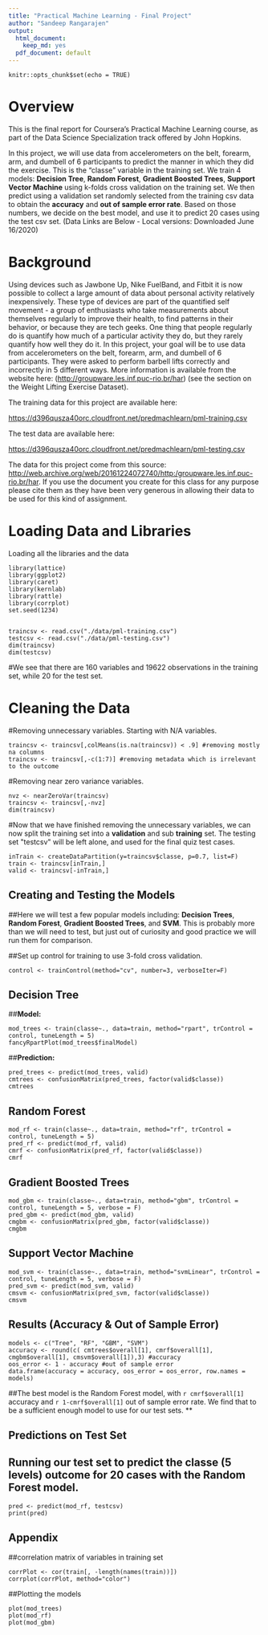 ```yaml
---
title: "Practical Machine Learning - Final Project"
author: "Sandeep Rangarajen"
output:
  html_document:
    keep_md: yes
  pdf_document: default
---
```


```{r setup, include=FALSE}
knitr::opts_chunk$set(echo = TRUE)
```

# Overview
This is the final report for Coursera’s Practical Machine Learning course, as part of the Data Science Specialization track offered by John Hopkins. 

In this project, we will use data from accelerometers on the belt, forearm, arm, and dumbell of 6 participants to predict the manner in which they did the exercise. This is the “classe” variable in the training set. We train 4 models: **Decision Tree**, **Random Forest**, **Gradient Boosted Trees**, **Support Vector Machine** using k-folds cross validation on the training set. We then predict using a validation set randomly selected from the training csv data to obtain the **accuracy** and **out of sample error rate**. Based on those numbers, we decide on the best model, and use it to predict 20 cases using the test csv set. (Data Links are Below - Local versions: Downloaded June 16/2020) 


# Background
Using devices such as Jawbone Up, Nike FuelBand, and Fitbit it is now possible to collect a large amount of data about personal activity relatively inexpensively. These type of devices are part of the quantified self movement - a group of enthusiasts who take measurements about themselves regularly to improve their health, to find patterns in their behavior, or because they are tech geeks. One thing that people regularly do is quantify how much of a particular activity they do, but they rarely quantify how well they do it. In this project, your goal will be to use data from accelerometers on the belt, forearm, arm, and dumbell of 6 participants. They were asked to perform barbell lifts correctly and incorrectly in 5 different ways. More information is available from the website here: (http://groupware.les.inf.puc-rio.br/har) (see the section on the Weight Lifting Exercise Dataset).

The training data for this project are available here:

https://d396qusza40orc.cloudfront.net/predmachlearn/pml-training.csv

The test data are available here:

https://d396qusza40orc.cloudfront.net/predmachlearn/pml-testing.csv

The data for this project come from this source: http://web.archive.org/web/20161224072740/http:/groupware.les.inf.puc-rio.br/har. If you use the document you create for this class for any purpose please cite them as they have been very generous in allowing their data to be used for this kind of assignment.


# Loading Data and Libraries
Loading all the libraries and the data
```{r results='hide', message=FALSE}
library(lattice)
library(ggplot2)
library(caret)
library(kernlab)
library(rattle)
library(corrplot)
set.seed(1234)
```

```{r}

traincsv <- read.csv("./data/pml-training.csv")
testcsv <- read.csv("./data/pml-testing.csv")
dim(traincsv)
dim(testcsv)
```

#We see that there are 160 variables and 19622 observations in the training set, while 20 for the test set.


# Cleaning the Data

#Removing unnecessary variables. Starting with N/A variables.
```{r}
traincsv <- traincsv[,colMeans(is.na(traincsv)) < .9] #removing mostly na columns
traincsv <- traincsv[,-c(1:7)] #removing metadata which is irrelevant to the outcome
```

#Removing near zero variance variables.
```{r nzv}
nvz <- nearZeroVar(traincsv)
traincsv <- traincsv[,-nvz]
dim(traincsv)
```

#Now that we have finished removing the unnecessary variables, we can now split the training set into a **validation** and sub **training** set. The testing set "testcsv" will be left alone, and used for the final quiz test cases. 
```{r}
inTrain <- createDataPartition(y=traincsv$classe, p=0.7, list=F)
train <- traincsv[inTrain,]
valid <- traincsv[-inTrain,]
```


## Creating and Testing the Models
##Here we will test a few popular models including: **Decision Trees**, **Random Forest**, **Gradient Boosted Trees**, and **SVM**. This is probably more than we will need to test, but just out of curiosity and good practice we will run them for comparison.

##Set up control for training to use 3-fold cross validation. 
```{r}
control <- trainControl(method="cv", number=3, verboseIter=F)
```

## Decision Tree

##**Model:** 

```{r, cache=TRUE}
mod_trees <- train(classe~., data=train, method="rpart", trControl = control, tuneLength = 5)
fancyRpartPlot(mod_trees$finalModel)
```

##**Prediction:**

```{r}
pred_trees <- predict(mod_trees, valid)
cmtrees <- confusionMatrix(pred_trees, factor(valid$classe))
cmtrees
```

## Random Forest

```{r, cache=TRUE}
mod_rf <- train(classe~., data=train, method="rf", trControl = control, tuneLength = 5)
pred_rf <- predict(mod_rf, valid)
cmrf <- confusionMatrix(pred_rf, factor(valid$classe))
cmrf
```

## Gradient Boosted Trees

```{r, cache=TRUE}
mod_gbm <- train(classe~., data=train, method="gbm", trControl = control, tuneLength = 5, verbose = F)
pred_gbm <- predict(mod_gbm, valid)
cmgbm <- confusionMatrix(pred_gbm, factor(valid$classe))
cmgbm
```

## Support Vector Machine

```{r, cache=TRUE}
mod_svm <- train(classe~., data=train, method="svmLinear", trControl = control, tuneLength = 5, verbose = F)
pred_svm <- predict(mod_svm, valid)
cmsvm <- confusionMatrix(pred_svm, factor(valid$classe))
cmsvm
```

## Results (Accuracy & Out of Sample Error)

```{r, echo=FALSE}
models <- c("Tree", "RF", "GBM", "SVM")
accuracy <- round(c( cmtrees$overall[1], cmrf$overall[1], cmgbm$overall[1], cmsvm$overall[1]),3) #accuracy
oos_error <- 1 - accuracy #out of sample error
data.frame(accuracy = accuracy, oos_error = oos_error, row.names = models)
```

##The best model is the Random Forest model, with `r cmrf$overall[1]` accuracy and `r 1-cmrf$overall[1]` out of sample error rate. We find that to be a sufficient enough model to use for our test sets. ** 


## Predictions on Test Set

## Running our test set to predict the classe (5 levels) outcome for 20 cases with the **Random Forest** model.
```{r, echo=FALSE}
pred <- predict(mod_rf, testcsv)
print(pred)
```


## Appendix

##correlation matrix of variables in training set
```{r, echo=FALSE}
corrPlot <- cor(train[, -length(names(train))])
corrplot(corrPlot, method="color")
```

##Plotting the models
```{r, echo=FALSE}
plot(mod_trees)
plot(mod_rf)
plot(mod_gbm)
```

